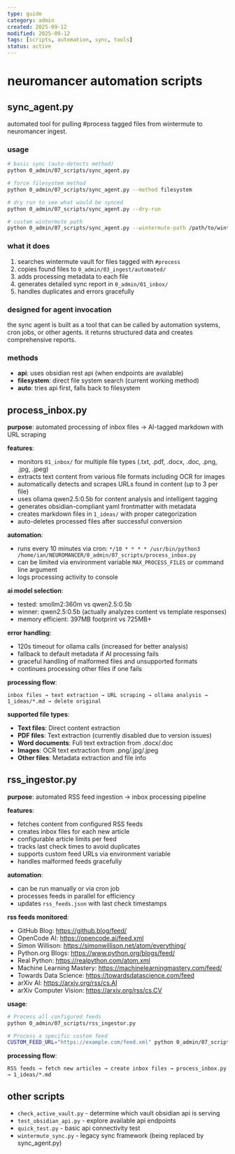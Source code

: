 ```yaml
---
type: guide
category: admin
created: 2025-09-12
modified: 2025-09-12
tags: [scripts, automation, sync, tools]
status: active
---
```


# neuromancer automation scripts

## sync_agent.py
automated tool for pulling #process tagged files from wintermute to neuromancer ingest.

### usage
```bash
# basic sync (auto-detects method)
python 0_admin/07_scripts/sync_agent.py

# force filesystem method 
python 0_admin/07_scripts/sync_agent.py --method filesystem

# dry run to see what would be synced
python 0_admin/07_scripts/sync_agent.py --dry-run

# custom wintermute path
python 0_admin/07_scripts/sync_agent.py --wintermute-path /path/to/wintermute
```

### what it does
1. searches wintermute vault for files tagged with `#process`
2. copies found files to `0_admin/03_ingest/automated/`
3. adds processing metadata to each file
4. generates detailed sync report in `0_admin/01_inbox/`
5. handles duplicates and errors gracefully

### designed for agent invocation
the sync agent is built as a tool that can be called by automation systems, cron jobs, or other agents. it returns structured data and creates comprehensive reports.

### methods
- **api**: uses obsidian rest api (when endpoints are available)
- **filesystem**: direct file system search (current working method)
- **auto**: tries api first, falls back to filesystem

## process_inbox.py

**purpose**: automated processing of inbox files → AI-tagged markdown with URL scraping

**features**:
- monitors `01_inbox/` for multiple file types (.txt, .pdf, .docx, .doc, .png, .jpg, .jpeg)
- extracts text content from various file formats including OCR for images
- automatically detects and scrapes URLs found in content (up to 3 per file)
- uses ollama qwen2.5:0.5b for content analysis and intelligent tagging
- generates obsidian-compliant yaml frontmatter with metadata
- creates markdown files in `1_ideas/` with proper categorization
- auto-deletes processed files after successful conversion

**automation**:
- runs every 10 minutes via cron: `*/10 * * * * /usr/bin/python3 /home/ian/NEUROMANCER/0_admin/07_scripts/process_inbox.py`
- can be limited via environment variable `MAX_PROCESS_FILES` or command line argument
- logs processing activity to console

**ai model selection**:
- tested: smollm2:360m vs qwen2.5:0.5b
- winner: qwen2.5:0.5b (actually analyzes content vs template responses)
- memory efficient: 397MB footprint vs 725MB+

**error handling**:
- 120s timeout for ollama calls (increased for better analysis)
- fallback to default metadata if AI processing fails
- graceful handling of malformed files and unsupported formats
- continues processing other files if one fails

**processing flow**:
```
inbox files → text extraction → URL scraping → ollama analysis → 1_ideas/*.md → delete original
```

**supported file types**:
- **Text files**: Direct content extraction
- **PDF files**: Text extraction (currently disabled due to version issues)
- **Word documents**: Full text extraction from .docx/.doc
- **Images**: OCR text extraction from .png/.jpg/.jpeg
- **Other files**: Metadata extraction and file info

## rss_ingestor.py

**purpose**: automated RSS feed ingestion → inbox processing pipeline

**features**:
- fetches content from configured RSS feeds
- creates inbox files for each new article
- configurable article limits per feed
- tracks last check times to avoid duplicates
- supports custom feed URLs via environment variable
- handles malformed feeds gracefully

**automation**:
- can be run manually or via cron job
- processes feeds in parallel for efficiency
- updates `rss_feeds.json` with last check timestamps

**rss feeds monitored**:
- GitHub Blog: https://github.blog/feed/
- OpenCode AI: https://opencode.ai/feed.xml
- Simon Willison: https://simonwillison.net/atom/everything/
- Python.org Blogs: https://www.python.org/blogs/feed/
- Real Python: https://realpython.com/atom.xml
- Machine Learning Mastery: https://machinelearningmastery.com/feed/
- Towards Data Science: https://towardsdatascience.com/feed
- arXiv AI: https://arxiv.org/rss/cs.AI
- arXiv Computer Vision: https://arxiv.org/rss/cs.CV

**usage**:
```bash
# Process all configured feeds
python 0_admin/07_scripts/rss_ingestor.py

# Process a specific custom feed
CUSTOM_FEED_URL="https://example.com/feed.xml" python 0_admin/07_scripts/rss_ingestor.py
```

**processing flow**:
```
RSS feeds → fetch new articles → create inbox files → process_inbox.py → 1_ideas/*.md
```

## other scripts
- `check_active_vault.py` - determine which vault obsidian api is serving
- `test_obsidian_api.py` - explore available api endpoints
- `quick_test.py` - basic api connectivity test
- `wintermute_sync.py` - legacy sync framework (being replaced by sync_agent.py)